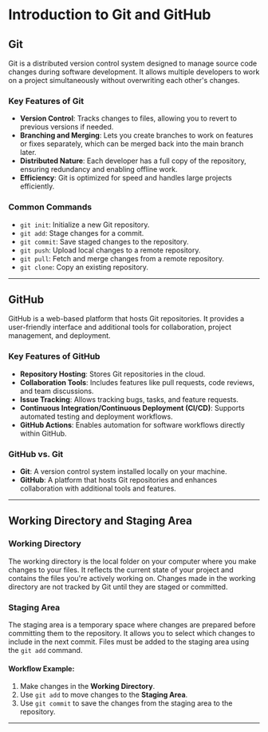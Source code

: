 # Introduction to Git and GitHub

## **Git**
Git is a distributed version control system designed to manage source code changes during software development. It allows multiple developers to work on a project simultaneously without overwriting each other's changes.

### **Key Features of Git**
- **Version Control**: Tracks changes to files, allowing you to revert to previous versions if needed.
- **Branching and Merging**: Lets you create branches to work on features or fixes separately, which can be merged back into the main branch later.
- **Distributed Nature**: Each developer has a full copy of the repository, ensuring redundancy and enabling offline work.
- **Efficiency**: Git is optimized for speed and handles large projects efficiently.

### **Common Commands**
- `git init`: Initialize a new Git repository.
- `git add`: Stage changes for a commit.
- `git commit`: Save staged changes to the repository.
- `git push`: Upload local changes to a remote repository.
- `git pull`: Fetch and merge changes from a remote repository.
- `git clone`: Copy an existing repository.

---

## **GitHub**
GitHub is a web-based platform that hosts Git repositories. It provides a user-friendly interface and additional tools for collaboration, project management, and deployment.

### **Key Features of GitHub**
- **Repository Hosting**: Stores Git repositories in the cloud.
- **Collaboration Tools**: Includes features like pull requests, code reviews, and team discussions.
- **Issue Tracking**: Allows tracking bugs, tasks, and feature requests.
- **Continuous Integration/Continuous Deployment (CI/CD)**: Supports automated testing and deployment workflows.
- **GitHub Actions**: Enables automation for software workflows directly within GitHub.

### **GitHub vs. Git**
- **Git**: A version control system installed locally on your machine.
- **GitHub**: A platform that hosts Git repositories and enhances collaboration with additional tools and features.

---

## **Working Directory and Staging Area**

### **Working Directory**
The working directory is the local folder on your computer where you make changes to your files. It reflects the current state of your project and contains the files you're actively working on. Changes made in the working directory are not tracked by Git until they are staged or committed.

### **Staging Area**
The staging area is a temporary space where changes are prepared before committing them to the repository. It allows you to select which changes to include in the next commit. Files must be added to the staging area using the `git add` command.

#### Workflow Example:
1. Make changes in the **Working Directory**.
2. Use `git add` to move changes to the **Staging Area**.
3. Use `git commit` to save the changes from the staging area to the repository.

---
